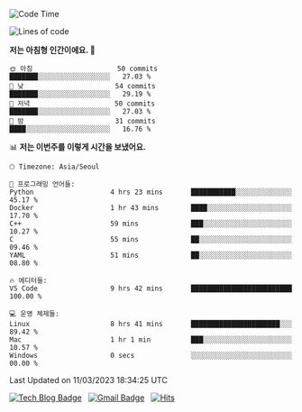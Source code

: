 <!-- ### Hi there 👋 -->

<!--
**dnchoi/dnchoi** is a ✨ _special_ ✨ repository because its `README.md` (this file) appears on your GitHub profile.

Here are some ideas to get you started:

- 🔭 I’m currently working on ...
- 🌱 I’m currently learning ...
- 👯 I’m looking to collaborate on ...
- 🤔 I’m looking for help with ...
- 💬 Ask me about ...
- 📫 How to reach me: ...
- 😄 Pronouns: ...
- ⚡ Fun fact: ...
-->

<!--START_SECTION:waka-->
![Code Time](http://img.shields.io/badge/Code%20Time-411%20hrs%2016%20mins-blue)

![Lines of code](https://img.shields.io/badge/%EC%A0%80%EB%8A%94%20%EC%97%AC%ED%83%9C%EA%B9%8C%EC%A7%80%20-345.9%20thousand%20%EC%A4%84%EC%9D%98%20%EC%BD%94%EB%93%9C%EB%A5%BC%20%EC%9E%91%EC%84%B1%ED%96%88%EC%96%B4%EC%9A%94.-blue)

**저는 아침형 인간이에요. 🐤** 

```text
🌞 아침                     50 commits          ███████░░░░░░░░░░░░░░░░░░   27.03 % 
🌆 낮　                     54 commits          ███████░░░░░░░░░░░░░░░░░░   29.19 % 
🌃 저녁                     50 commits          ███████░░░░░░░░░░░░░░░░░░   27.03 % 
🌙 밤　                     31 commits          ████░░░░░░░░░░░░░░░░░░░░░   16.76 % 
```


📊 **저는 이번주를 이렇게 시간을 보냈어요.** 

```text
🕑︎ Timezone: Asia/Seoul

💬 프로그래밍 언어들: 
Python                   4 hrs 23 mins       ███████████░░░░░░░░░░░░░░   45.17 % 
Docker                   1 hr 43 mins        ████░░░░░░░░░░░░░░░░░░░░░   17.70 % 
C++                      59 mins             ███░░░░░░░░░░░░░░░░░░░░░░   10.27 % 
C                        55 mins             ██░░░░░░░░░░░░░░░░░░░░░░░   09.46 % 
YAML                     51 mins             ██░░░░░░░░░░░░░░░░░░░░░░░   08.80 % 

🔥 에디터들: 
VS Code                  9 hrs 42 mins       █████████████████████████   100.00 % 

💻 운영 체제들: 
Linux                    8 hrs 41 mins       ██████████████████████░░░   89.42 % 
Mac                      1 hr 1 min          ███░░░░░░░░░░░░░░░░░░░░░░   10.57 % 
Windows                  0 secs              ░░░░░░░░░░░░░░░░░░░░░░░░░   00.00 % 
```


 Last Updated on 11/03/2023 18:34:25 UTC
<!--END_SECTION:waka-->


[![Tech Blog Badge](http://img.shields.io/badge/-Tech%20blog-black?style=flat-square&logo=github&link=https://zzsza.github.io/)](https://dnchoi.github.io/)
&nbsp;
[![Gmail Badge](https://img.shields.io/badge/Gmail-d14836?style=flat-square&logo=Gmail&logoColor=white&link=mailto:snugyun01@gmail.com)](mailto:dongnyeokc@gmail.com)
&nbsp;
[![Hits](https://hits.seeyoufarm.com/api/count/incr/badge.svg?url=https%3A%2F%2Fgithub.com%2Fgjbae1212%2Fhit-counter&count_bg=%233D7CC8&title_bg=%23555555&icon=&icon_color=%23E7E7E7&title=hits&edge_flat=false)](https://hits.seeyoufarm.com)
<!-- 
![Anurag's github stats](https://github-readme-stats.vercel.app/api?username=dnchoi&show_icons=true&theme=tokyonight)
&nbsp;
![Top Langs](https://github-readme-stats.vercel.app/api/top-langs/?username=dnchoi&layout=compact&theme=tokyonight)
 -->
<div align='center'>
